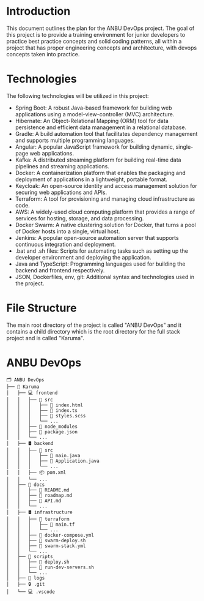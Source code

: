 # Introduction

This document outlines the plan for the ANBU DevOps project. The goal of this project is to provide a training environment for junior developers to practice best practice concepts and solid coding patterns, all within a project that has proper engineering concepts and architecture, with devops concepts taken into practice.

# Technologies

The following technologies will be utilized in this project:

- Spring Boot: A robust Java-based framework for building web applications using a model-view-controller (MVC) architecture.
- Hibernate: An Object-Relational Mapping (ORM) tool for data persistence and efficient data management in a relational database.
- Gradle: A build automation tool that facilitates dependency management and supports multiple programming languages.
- Angular: A popular JavaScript framework for building dynamic, single-page web applications.
- Kafka: A distributed streaming platform for building real-time data pipelines and streaming applications.
- Docker: A containerization platform that enables the packaging and deployment of applications in a lightweight, portable format.
- Keycloak: An open-source identity and access management solution for securing web applications and APIs.
- Terraform: A tool for provisioning and managing cloud infrastructure as code.
- AWS: A widely-used cloud computing platform that provides a range of services for hosting, storage, and data processing.
- Docker Swarm: A native clustering solution for Docker, that turns a pool of Docker hosts into a single, virtual host.
- Jenkins: A popular open-source automation server that supports continuous integration and deployment.
- .bat and .sh files: Scripts for automating tasks such as setting up the developer environment and deploying the application.
- Java and TypeScript: Programming languages used for building the backend and frontend respectively.
- JSON, Dockerfiles, env, git: Additional syntax and technologies used in the project.

# File Structure

The main root directory of the project is called "ANBU DevOps" and it contains a child directory which is the root directory for the full stack project and is called "Karuma".





# ANBU DevOps


```
🗂 ANBU DevOps
├── 🦊 Karuma
│   ├── 💻 frontend
│   │   ├── 📂 src
│   │   │   ├── 📄 index.html
│   │   │   ├── 📄 index.ts
│   │   │   ├── 📄 styles.scss
│   │   │   └── ...
│   │   ├── 📂 node_modules
│   │   ├── 📄 package.json
│   │   └── ...
│   ├── 🛢 backend
│   │   ├── 📂 src
│   │   │   ├── 📄 main.java
│   │   │   ├── 📄 Application.java
│   │   │   └── ...
│   │   ├── 📦 pom.xml
│   │   └── ...
│   ├── 📝 docs
│   │   ├── 📄 README.md
│   │   ├── 📄 roadmap.md
│   │   ├── 📄 API.md
│   │   └── ...
│   ├── 🛢️ infrastructure
│   │   ├── 📂 terraform
│   │   │   ├── 📄 main.tf
│   │   │   └── ...
│   │   ├── 🐳 docker-compose.yml
│   │   ├── 🐳 swarm-deploy.sh
│   │   ├── 🐳 swarm-stack.yml
│   │   └── ...
│   ├── 🔧 scripts
│   │   ├── 📄 deploy.sh
│   │   ├── 🚀 run-dev-servers.sh
│   │   └── ...
│   ├── 📜 logs
│   ├── 🔒 .git
│   └── 💻 .vscode

```